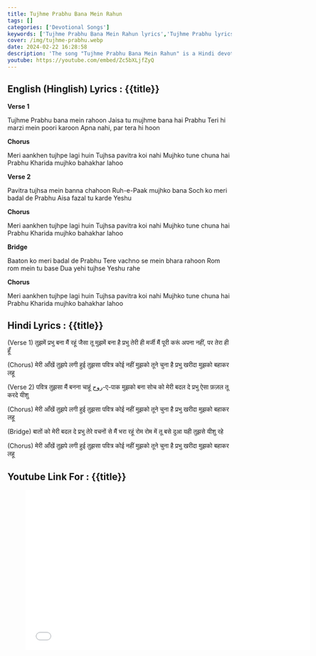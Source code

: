 ```yaml
---
title: Tujhme Prabhu Bana Mein Rahun
tags: []
categories: ['Devotional Songs']
keywords: ['Tujhme Prabhu Bana Mein Rahun lyrics','Tujhme Prabhu lyrics']
cover: /img/tujhme-prabhu.webp
date: 2024-02-22 16:28:58
description: 'The song "Tujhme Prabhu Bana Mein Rahun" is a Hindi devotional song expressing a deep desire for spiritual transformation and devotion to God.'
youtube: https://youtube.com/embed/Zc5bXLjfZyQ
---
```

## English (Hinglish) Lyrics : {{title}}
**Verse 1**

Tujhme Prabhu bana mein rahoon
Jaisa tu mujhme bana hai Prabhu
Teri hi marzi mein poori karoon
Apna nahi, par tera hi hoon

**Chorus**

Meri aankhen tujhpe lagi huin
Tujhsa pavitra koi nahi
Mujhko tune chuna hai Prabhu
Kharida mujhko bahakhar lahoo

**Verse 2**

Pavitra tujhsa mein banna chahoon
Ruh-e-Paak mujhko bana
Soch ko meri badal de Prabhu
Aisa fazal tu karde Yeshu

**Chorus**

Meri aankhen tujhpe lagi huin
Tujhsa pavitra koi nahi
Mujhko tune chuna hai Prabhu
Kharida mujhko bahakhar lahoo

**Bridge**

Baaton ko meri badal de Prabhu
Tere vachno se mein bhara rahoon
Rom rom mein tu base
Dua yehi tujhse Yeshu rahe

**Chorus**

Meri aankhen tujhpe lagi huin
Tujhsa pavitra koi nahi
Mujhko tune chuna hai Prabhu
Kharida mujhko bahakhar lahoo

## Hindi Lyrics : {{title}}
(Verse 1)
तुझमें प्रभु बना मैं रहूं
जैसा तू मुझमें बना है प्रभु
तेरी ही मर्जी मैं पूरी करूं
अपना नहीं, पर तेरा ही हूँ

(Chorus)
मेरी आँखें तुझपे लगी हुई
तुझसा पवित्र कोई नहीं
मुझको तूने चुना है प्रभु
खरीदा मुझको बहाकर लहू

(Verse 2)
पवित्र तुझसा मैं बनना चाहूं
روح-ए-पाक मुझको बना
सोच को मेरी बदल दे प्रभु
ऐसा फ़ज़ल तू करदे यीशु

(Chorus)
मेरी आँखें तुझपे लगी हुई
तुझसा पवित्र कोई नहीं
मुझको तूने चुना है प्रभु
खरीदा मुझको बहाकर लहू

(Bridge)
बातों को मेरी बदल दे प्रभु
तेरे वचनों से मैं भरा रहूं
रोम रोम में तू बसे
दुआ यही तुझसे यीशु रहे

(Chorus)
मेरी आँखें तुझपे लगी हुई
तुझसा पवित्र कोई नहीं
मुझको तूने चुना है प्रभु
खरीदा मुझको बहाकर लहू


## Youtube Link For : {{title}}
<figure class="image is-16by9">
<iframe class="has-ratio" width="640" height="360"
src='{{youtube}}'
frameborder="0" allow="accelerometer; autoplay; clipboard-write; encrypted-media; gyroscope; picture-in-picture" allowfullscreen></iframe>
</figure>